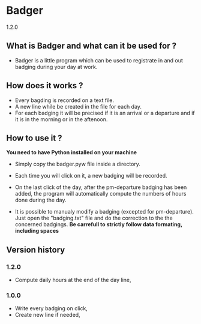 # Badger
1.2.0

## What is Badger and what can it be used for ?
- Badger is a little program which can be used to registrate in and out badging during your day at work.

## How does it works ? 
- Every bagding is recorded on a text file. 
- A new line while be created in the file for each day.
- For each badging it will be precised if it is an arrival or a departure and if it is in the morning or in the aftenoon.

## How to use it ?
**You need to have Python installed on your machine**
- Simply copy the badger.pyw file inside a directory. 
- Each time you will click on it, a new badging will be recorded.
- On the last click of the day, after the pm-departure badging has been added, the program will automatically compute the numbers of hours done during the day.

- It is possible to manualy modify a badging (excepted for pm-departure). Just open the "badging.txt" file and do the correction to the the concerned badgings. **Be carrefull to strictly follow data formating, including spaces**

## Version history 
### 1.2.0
- Compute daily hours at the end of the day line,

### 1.0.0
- Write every badging on click,
- Create new line if needed,